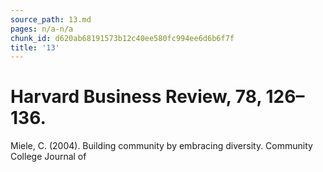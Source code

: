 ```yaml
---
source_path: 13.md
pages: n/a-n/a
chunk_id: d620ab68191573b12c40ee580fc994ee6d6b6f7f
title: '13'
---
```

# Harvard Business Review, 78, 126–136.

Miele, C. (2004). Building community by embracing diversity. Community College Journal of
